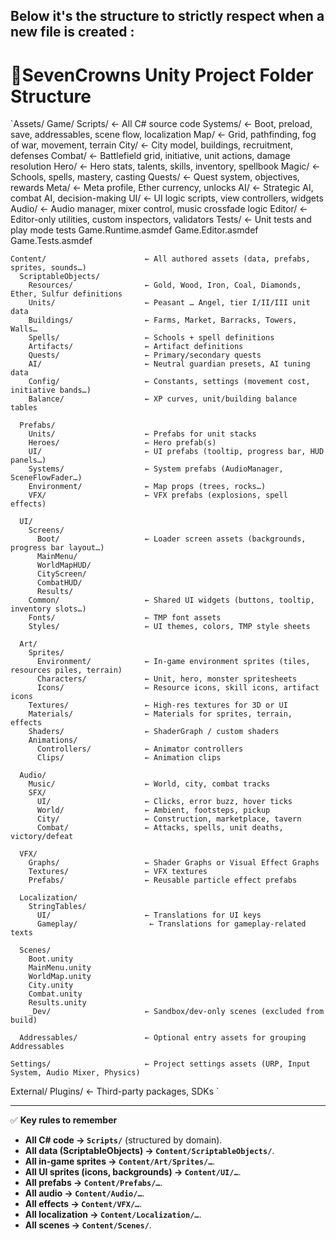 
Below it's the structure to strictly respect when a new file is created :
--------------------------------------------- 

# 📁SevenCrowns Unity Project Folder Structure

`Assets/
  Game/
    Scripts/                      ← All C# source code
      Systems/                    ← Boot, preload, save, addressables, scene flow, localization
      Map/                        ← Grid, pathfinding, fog of war, movement, terrain
      City/                       ← City model, buildings, recruitment, defenses
      Combat/                     ← Battlefield grid, initiative, unit actions, damage resolution
      Hero/                       ← Hero stats, talents, skills, inventory, spellbook
      Magic/                      ← Schools, spells, mastery, casting
      Quests/                     ← Quest system, objectives, rewards
      Meta/                       ← Meta profile, Ether currency, unlocks
      AI/                         ← Strategic AI, combat AI, decision-making
      UI/                         ← UI logic scripts, view controllers, widgets
      Audio/                      ← Audio manager, mixer control, music crossfade logic
      Editor/                     ← Editor-only utilities, custom inspectors, validators
      Tests/                      ← Unit tests and play mode tests
      Game.Runtime.asmdef
      Game.Editor.asmdef
      Game.Tests.asmdef

    Content/                      ← All authored assets (data, prefabs, sprites, sounds…)
      ScriptableObjects/
        Resources/                ← Gold, Wood, Iron, Coal, Diamonds, Ether, Sulfur definitions
        Units/                    ← Peasant … Angel, tier I/II/III unit data
        Buildings/                ← Farms, Market, Barracks, Towers, Walls…
        Spells/                   ← Schools + spell definitions
        Artifacts/                ← Artifact definitions
        Quests/                   ← Primary/secondary quests
        AI/                       ← Neutral guardian presets, AI tuning data
        Config/                   ← Constants, settings (movement cost, initiative bands…)
        Balance/                  ← XP curves, unit/building balance tables

      Prefabs/
        Units/                    ← Prefabs for unit stacks
        Heroes/                   ← Hero prefab(s)
        UI/                       ← UI prefabs (tooltip, progress bar, HUD panels…)
        Systems/                  ← System prefabs (AudioManager, SceneFlowFader…)
        Environment/              ← Map props (trees, rocks…)
        VFX/                      ← VFX prefabs (explosions, spell effects)

      UI/
        Screens/
          Boot/                   ← Loader screen assets (backgrounds, progress bar layout…)
          MainMenu/
          WorldMapHUD/
          CityScreen/
          CombatHUD/
          Results/
        Common/                   ← Shared UI widgets (buttons, tooltip, inventory slots…)
        Fonts/                    ← TMP font assets
        Styles/                   ← UI themes, colors, TMP style sheets

      Art/
        Sprites/
          Environment/            ← In-game environment sprites (tiles, resources piles, terrain)
          Characters/             ← Unit, hero, monster spritesheets
          Icons/                  ← Resource icons, skill icons, artifact icons
        Textures/                 ← High-res textures for 3D or UI
        Materials/                ← Materials for sprites, terrain, effects
        Shaders/                  ← ShaderGraph / custom shaders
        Animations/
          Controllers/            ← Animator controllers
          Clips/                  ← Animation clips

      Audio/
        Music/                    ← World, city, combat tracks
        SFX/
          UI/                     ← Clicks, error buzz, hover ticks
          World/                  ← Ambient, footsteps, pickup
          City/                   ← Construction, marketplace, tavern
          Combat/                 ← Attacks, spells, unit deaths, victory/defeat

      VFX/
        Graphs/                   ← Shader Graphs or Visual Effect Graphs
        Textures/                 ← VFX textures
        Prefabs/                  ← Reusable particle effect prefabs

      Localization/
        StringTables/
          UI/                     ← Translations for UI keys
          Gameplay/                ← Translations for gameplay-related texts

      Scenes/
        Boot.unity
        MainMenu.unity
        WorldMap.unity
        City.unity
        Combat.unity
        Results.unity
        _Dev/                     ← Sandbox/dev-only scenes (excluded from build)

      Addressables/               ← Optional entry assets for grouping Addressables

    Settings/                     ← Project settings assets (URP, Input System, Audio Mixer, Physics)
  External/
    Plugins/                      ← Third-party packages, SDKs
`

---------------------------------------------

✅ **Key rules to remember**

* **All C# code → `Scripts/`** (structured by domain).
* **All data (ScriptableObjects) → `Content/ScriptableObjects/`**.
* **All in-game sprites → `Content/Art/Sprites/…`**.
* **All UI sprites (icons, backgrounds) → `Content/UI/…`**.
* **All prefabs → `Content/Prefabs/…`**.
* **All audio → `Content/Audio/…`**.
* **All effects → `Content/VFX/…`**.
* **All localization → `Content/Localization/…`**.
* **All scenes → `Content/Scenes/`**.